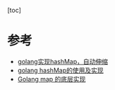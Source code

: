 [toc]

# 参考
- [golang实现hashMap，自动伸缩](https://blog.csdn.net/NewGirlFriend/article/details/79542185)
- [golang hashMap的使用及实现](https://www.jianshu.com/p/32b839e99289)
- [Golang map 的底层实现](https://www.jianshu.com/p/aa0d4808cbb8)
